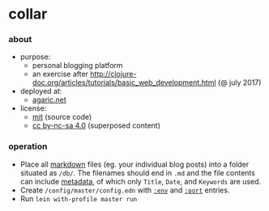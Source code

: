 # collar

### about

- purpose:
    - personal blogging platform
    - an exercise after http://clojure-doc.org/articles/tutorials/basic_web_development.html (@ july 2017)
- deployed at:
    - [agaric.net](https://agaric.net)
- license:
    - [mit](https://raw.githubusercontent.com/agarick/collar/master/LICENSE) (source code)
    - [cc by-nc-sa 4.0](https://agaric.net/about) (superposed content)

### operation

- Place all [markdown](https://github.com/yogthos/markdown-clj) files (eg. your individual blog posts) into a folder situated as `/db/`. The filenames should end in `.md` and the file contents can include [metadata](https://github.com/fletcher/MultiMarkdown/wiki/MultiMarkdown-Syntax-Guide#metadata), of which only `Title`, `Date`, and `Keywords` are used.
- Create `/config/master/config.edn` with [`:env`](https://github.com/agarick/collar/blob/master/src/collar/util.clj#L7) and [`:port`](https://github.com/agarick/collar/blob/master/src/collar/core.clj#L17) entries.
- Run `lein with-profile master run`
